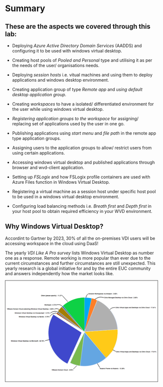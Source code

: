 # **Summary**


## **These are the aspects we covered through this lab:**

- Deploying *Azure Active Directory Domain Services* (AADDS) and configuring it to be used with windows virtual desktop.

- Creating host pools of *Pooled and Personal* type and utilising it as per the needs of the user/ organisations needs.

- Deploying *session hosts* i.e. vitual machines and using them to deploy applications and windows desktop environment.

- Creating application group of type *Remote app* and *using default desktop application group*.

- Creating *workspaces* to have a isolated/ differentiated environment for the user while using windows virtual desktop. 

- *Registering application groups to the workspace* for assigning/ replacing set of applications used by the user in one go.

- Publishing applications using *start menu* and *file path* in the remote app type application groups.

- Assigning users to the application groups to allow/ restrict users from using certain applications.

- Accessing windows virtual desktop and published applications through browser and wvd-client application.

- Setting up *FSLogix* and how FSLogix profile containers are used with Azure Files function in Windows Virtual Desktop.

- Registering a virtual machine as a session host under specific host pool to be used in a windows virtual desktop environment.

- Configuring load balancing methods i.e. *Breath first* and *Depth first* in your host pool to obtain required efficiency in your WVD environment.


## **Why Windows Virtual Desktop?**

Accordint to Gartner by 2023, 30% of all the on-premises VDI users will be accessing workspace in the cloud using DaaS!

The yearly *VDI Like A Pro survey* lists Windows Virtual Desktop as number one as a response. Remote working is more popular than ever due to the current circumstances and further circumstances are still unexpected. This yearly research is a global initiative for and by the entire EUC community and answers independently how the market looks like.

![ws name.](media/g3.png)




